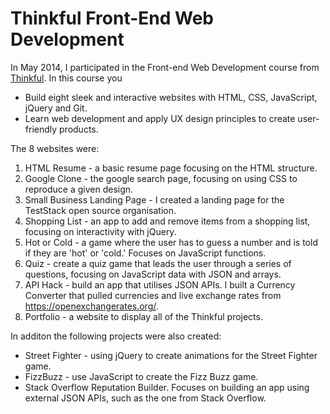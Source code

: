 # Thinkful Front-End Web Development

In May 2014, I participated in the Front-end Web Development course from [Thinkful](http://www.thinkful.com). In this course you 

- Build eight sleek and interactive websites with HTML, CSS, JavaScript, jQuery and Git. 
- Learn web development and apply UX design principles to create user-friendly products.

The 8 websites were:

1. HTML Resume - a basic resume page focusing on the HTML structure.
2. Google Clone - the google search page, focusing on using CSS to reproduce a given design. 
3. Small Business Landing Page - I created a landing page for the TestStack open source organisation.
4. Shopping List - an app to add and remove items from a shopping list, focusing on interactivity with jQuery.
5. Hot or Cold - a game where the user has to guess a number and is told if they are 'hot' or 'cold.' Focuses on JavaScript functions.
6. Quiz - create a quiz game that leads the user through a series of questions, focusing on JavaScript data with JSON and arrays.
7. API Hack - build an app that utilises JSON APIs. I built a Currency Converter that pulled currencies and live exchange rates from https://openexchangerates.org/.
8. Portfolio - a website to display all of the Thinkful projects.

In additon the following projects were also created:

- Street Fighter - using jQuery to create animations for the Street Fighter game.
- FizzBuzz - use JavaScript to create the Fizz Buzz game.
- Stack Overflow Reputation Builder. Focuses on building an app using external JSON APIs, such as the one from Stack Overflow.